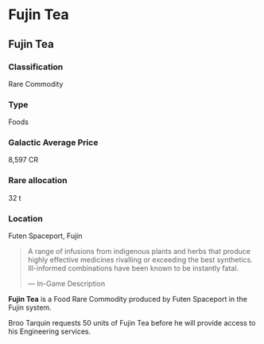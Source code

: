 # Fujin Tea
## Fujin Tea

### Classification

Rare Commodity

### Type

Foods

### Galactic Average Price

8,597 CR

### Rare allocation

32 t

### Location

Futen Spaceport, Fujin

> 
> 
> A range of infusions from indigenous plants and herbs that produce highly effective medicines rivalling or exceeding the best synthetics. Ill-informed combinations have been known to be instantly fatal.
> 
> 
> — In-Game Description
> 

**Fujin Tea** is a Food Rare Commodity produced by Futen Spaceport in the Fujin system.

Broo Tarquin requests 50 units of Fujin Tea before he will provide access to his Engineering services.